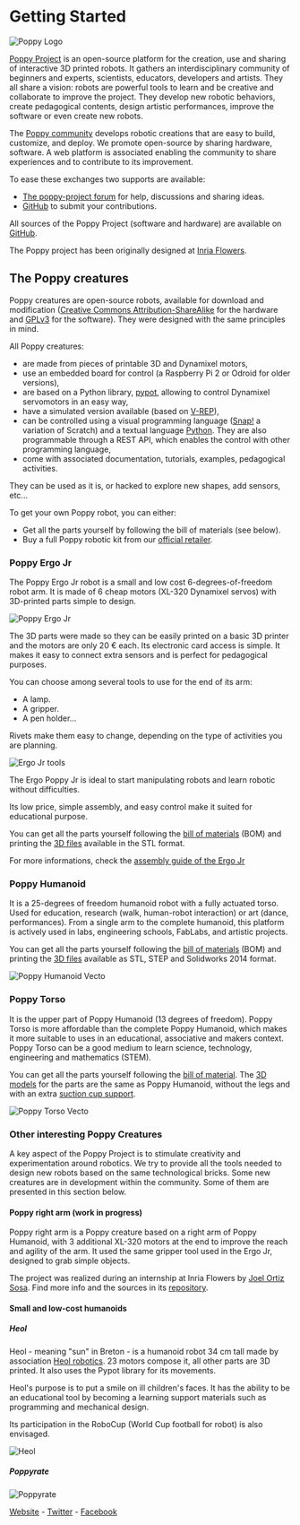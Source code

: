# Getting Started

![Poppy Logo](../img/logo/poppy.png)

[Poppy Project](https://www.poppy-project.org/) is an open-source platform for the creation, use and sharing of interactive 3D printed robots. It gathers an interdisciplinary community of beginners and experts, scientists, educators, developers and artists. They all share a vision: robots are powerful tools to learn and be creative and collaborate to improve the project. They develop new robotic behaviors, create pedagogical contents, design artistic performances, improve the software or even create new robots.

The [Poppy community](https://forum.poppy-project.org/) develops robotic creations that are easy to build, customize, and deploy. We promote open-source by sharing hardware, software. A web platform is associated enabling the community to share experiences and to contribute to its improvement.

To ease these exchanges two supports are available:

- [The poppy-project forum](https://forum.poppy-project.org/) for help, discussions and sharing ideas.
- [GitHub](https://github.com/poppy-project) to submit your contributions.

All sources of the Poppy Project (software and hardware) are available on [GitHub](https://github.com/poppy-project).

The Poppy project has been originally designed at [Inria Flowers](http://www.inria.fr/equipes/flowers/).


## The Poppy creatures

Poppy creatures are open-source robots, available for download and modification ([Creative Commons Attribution-ShareAlike](http://creativecommons.org/licenses/by-sa/4.0/) for the hardware and [GPLv3](http://www.gnu.org/licenses/gpl-3.0.en.html) for the software). They were designed with the same principles in mind.

All Poppy creatures:

- are made from pieces of printable 3D and Dynamixel motors,
- use an embedded board for control (a Raspberry Pi 2 or Odroid for older versions),
- are based on a Python library, [pypot](../software-libraries/pypot.md), allowing to control Dynamixel servomotors in an easy way,
- have a simulated version available (based on [V-REP](http://www.coppeliarobotics.com)),
- can be controlled using a visual programming language ([Snap!](http://snap.berkeley.edu) a variation of Scratch) and a textual language [Python](https://www.python.org). They are also programmable through a REST API, which enables the control with other programming language,
- come with associated documentation, tutorials, examples, pedagogical activities.

They can be used as it is, or hacked to explore new shapes, add sensors, etc...

To get your own Poppy robot, you can either:
* Get all the parts yourself by following the bill of materials (see below).
* Buy a full Poppy robotic kit from our [official retailer](http://www.generationrobots.com/en/279-poppy-opensource-robotics-platform).



### Poppy Ergo Jr

The Poppy Ergo Jr robot is a small and low cost 6-degrees-of-freedom robot arm. It is made of 6 cheap motors (XL-320 Dynamixel servos) with 3D-printed parts simple to design.

![Poppy Ergo Jr](../assembly-guides/ergo-jr/img/vecto.png)

The 3D parts were made so they can be easily printed on a basic 3D printer and the motors are only 20 € each. Its electronic card access is simple. It makes it easy to connect extra sensors and is perfect for pedagogical purposes.

You can choose among several tools to use for the end of its arm:

* A lamp.
* A gripper.
* A pen holder...

Rivets make them easy to change, depending on the type of activities you are planning.

![Ergo Jr tools](../assembly-guides/ergo-jr/img/ergo_tools.gif)

The Ergo Poppy Jr is ideal to start manipulating robots and learn robotic without difficulties.

Its low price, simple assembly, and easy control make it suited for educational purpose.

You can get all the parts yourself following the [bill of materials](https://github.com/poppy-project/poppy-ergo-jr/blob/master/doc/bom.md) (BOM) and printing the [3D files](https://github.com/poppy-project/poppy-ergo-jr/releases/) available in the STL format.

For more informations, check the [assembly guide of the Ergo Jr](../assembly-guides/ergo-jr/README.md)

### Poppy Humanoid

It is a 25-degrees of freedom humanoid robot with a fully actuated torso. Used for education, research (walk, human-robot interaction) or art (dance, performances). From a single arm to the complete humanoid, this platform is actively used in labs, engineering schools, FabLabs, and artistic projects.

You can get all the parts yourself following the [bill of materials](https://github.com/poppy-project/poppy-humanoid/blob/master/hardware/doc/BOM.md) (BOM) and printing the [3D files](https://github.com/poppy-project/poppy-humanoid/releases/tag/hardware_1.0.1/) available as STL, STEP and Solidworks 2014 format.

![Poppy Humanoid Vecto](../img/humanoid/vecto.png)

### Poppy Torso

It is the upper part of Poppy Humanoid (13 degrees of freedom). Poppy Torso is more affordable than the complete Poppy Humanoid, which makes it more suitable to uses in an educational, associative and makers context. Poppy Torso can be a good medium to learn science, technology, engineering and mathematics (STEM).

You can get all the parts yourself following the [bill of material](https://github.com/poppy-project/poppy-torso/blob/master/hardware/doc/BOM.md). The [3D models](https://github.com/poppy-project/poppy-humanoid/releases/tag/hardware_1.0.1/) for the parts are the same as Poppy Humanoid, without the legs and with an extra [suction cup support](https://github.com/poppy-project/robot-support-toolbox/).

![Poppy Torso Vecto](../img/torso/vecto.png)

### Other interesting Poppy Creatures

A key aspect of the Poppy Project is to stimulate creativity and experimentation around robotics. We try to provide all the tools needed to design new robots based on the same technological bricks. Some new creatures are in development within the community. Some of them are presented in this section below.

#### Poppy right arm (work in progress)

Poppy right arm is a Poppy creature based on a right arm of Poppy Humanoid, with 3 additional XL-320 motors at the end to improve the reach and agility of the arm. It used the same gripper tool used in the Ergo Jr, designed to grab simple objects.

<!-- TODO: belle photo de Poppy Right Arm -->

The project was realized during an internship at Inria Flowers by [Joel Ortiz Sosa](https://github.com/joelortizsosa). Find more info and the sources in its [repository](https://github.com/poppy-project/poppy-6dof-right-arm).

#### Small and low-cost humanoids

##### Heol

Heol - meaning "sun" in Breton - is a humanoid robot 34 cm tall made by association [Heol robotics](http://heol.io/). 23 motors compose it, all other parts are 3D printed. It also uses the Pypot library for its movements.

Heol's purpose is to put a smile on ill children's faces. It has the ability to be an educational tool by becoming a learning support materials such as programming and mechanical design.

Its participation in the RoboCup (World Cup football for robot) is also envisaged.


![Heol](../img/heol.jpg)

##### Poppyrate

![Poppyrate](../img/poppyrate.jpg)

[Website](http://www.poppyrate.com/) - [Twitter](https://twitter.com/poppyratproject) - [Facebook](https://www.facebook.com/Poppyrate/)
